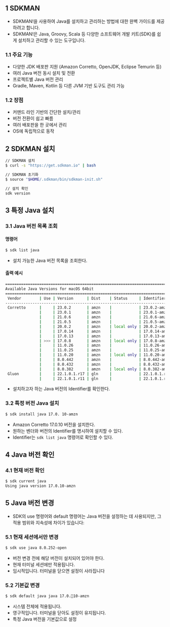 ## 1 SDKMAN

- SDKMAN!을 사용하여 Java를 설치하고 관리하는 방법에 대한 완벽 가이드를 제공하려고 합니다.
- SDKMAN!은 Java, Groovy, Scala 등 다양한 소프트웨어 개발 키트(SDK)를 쉽게 설치하고 관리할 수 있는 도구입니다.

### 1.1 주요 기능

- 다양한 JDK 배포판 지원 (Amazon Corretto, OpenJDK, Eclipse Temurin 등)
- 여러 Java 버전 동시 설치 및 전환
- 프로젝트별 Java 버전 관리
- Gradle, Maven, Kotlin 등 다른 JVM 기반 도구도 관리 가능

### 1.2 장점

- 커맨드 라인 기반의 간단한 설치/관리
- 버전 전환이 쉽고 빠름
- 여러 배포판을 한 곳에서 관리
- OS에 독립적으로 동작

## 2 SDKMAN 설치

```bash
// SDKMAN 설치
$ curl -s "https://get.sdkman.io" | bash

// SDKMAN 초기화
$ source "$HOME/.sdkman/bin/sdkman-init.sh"

// 설치 확인
sdk version
```

## 3 특정 Java 설치

### 3.1 Java 버전 목록 조회

#### 명령어

```bash
$ sdk list java
```

- 설치 가능한 Java 버전 목록을 조회한다.

#### 출력 예시

```bash
================================================================================
Available Java Versions for macOS 64bit
================================================================================
 Vendor        | Use | Version      | Dist    | Status     | Identifier
--------------------------------------------------------------------------------
 Corretto      |     | 23.0.2       | amzn    |            | 23.0.2-amzn
               |     | 23.0.1       | amzn    |            | 23.0.1-amzn
               |     | 21.0.6       | amzn    |            | 21.0.6-amzn
               |     | 21.0.5       | amzn    |            | 21.0.5-amzn
               |     | 20.0.2       | amzn    | local only | 20.0.2-amzn
               |     | 17.0.14      | amzn    |            | 17.0.14-amzn
               |     | 17.0.13      | amzn    |            | 17.0.13-amzn
               | >>> | 17.0.8       | amzn    | local only | 17.0.8-amzn
               |     | 11.0.26      | amzn    |            | 11.0.26-amzn
               |     | 11.0.25      | amzn    |            | 11.0.25-amzn
               |     | 11.0.20      | amzn    | local only | 11.0.20-amzn
               |     | 8.0.442      | amzn    |            | 8.0.442-amzn
               |     | 8.0.432      | amzn    |            | 8.0.432-amzn
               |     | 8.0.382      | amzn    | local only | 8.0.382-amzn
 Gluon         |     | 22.1.0.1.r17 | gln     |            | 22.1.0.1.r17-gln
               |     | 22.1.0.1.r11 | gln     |            | 22.1.0.1.r11-gln
```

- 설치하고자 하는 Java 버전의 Identifier를 확인한다.

### 3.2 특정 버전 Java 설치

```bash
$ sdk install java 17.0. 10-amzn
```

- Amazon Corretto 17.0.10 버전을 설치한다.
- 원하는 벤더와 버전의 Identifier를 명시하여 설치할 수 있다.
- Identifier는 `sdk list java` 명령어로 확인할 수 있다.

## 4 Java 버전 확인

### 4.1 현재 버전 확인

```bash
$ sdk current java
Using java version 17.0.10-amzn
```

## 5 Java 버전 변경

- SDK의 use 명령어와 default 명령어는 Java 버전을 설정하는 데 사용되지만, 그 적용 범위와 지속성에 차이가 있습니다:

### 5.1 현재 세션에서만 변경

```bash
$ sdk use java 8.0.252-open
```

- 버전 변경 전에 해당 버전이 설치되어 있어야 한다.
- 현재 터미널 세션에만 적용됩니다.
- 임시적입니다. 터미널을 닫으면 설정이 사라집니다

### 5.2 기본값 변경

```bash
$ sdk default java java 17.0.10-amzn
```
- 시스템 전체에 적용됩니다.
- 영구적입니다. 터미널을 닫아도 설정이 유지됩니다.
- 특정 Java 버전을 기본값으로 설정